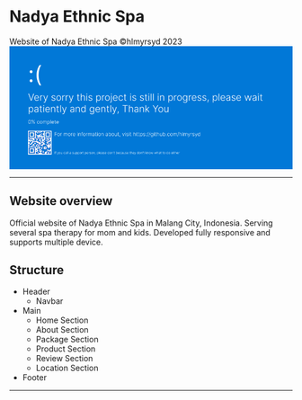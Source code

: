 # Nadya Ethnic Spa
Website of Nadya Ethnic Spa &copy;hlmyrsyd 2023<br>
<img align='center' src='https://github.com/hlmyrsyd/thereadmestuff/blob/main/0%25.svg' />
***
## Website overview
Official website of Nadya Ethnic Spa in Malang City, Indonesia. Serving several spa therapy for mom and kids. Developed fully responsive and supports multiple device.

## Structure
- Header
    - Navbar
- Main
    - Home Section
    - About Section
    - Package Section
    - Product Section
    - Review Section
    - Location Section
- Footer
***
